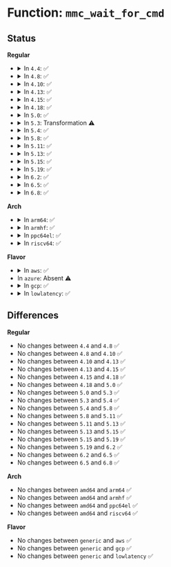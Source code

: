 # Function: <code>mmc_wait_for_cmd</code>

## Status
<b>Regular</b>
<ul>
<li>
<details>
<summary>In <code>4.4</code>: ✅</summary>

```c
int mmc_wait_for_cmd(struct mmc_host *host, struct mmc_command *cmd, int retries);
```

**Collision:** Unique Global

**Inline:** No

**Transformation:** False

**Instances:**

```
In drivers/mmc/core/core.c (ffffffff816bf450)
Location: drivers/mmc/core/core.c:734
Inline: False
Direct callers:
  - drivers/mmc/core/core.c:mmc_do_erase
  - drivers/mmc/core/core.c:mmc_do_erase
  - drivers/mmc/core/core.c:mmc_do_erase
  - drivers/mmc/core/core.c:mmc_do_erase
  - drivers/mmc/core/core.c:mmc_set_blocklen
  - drivers/mmc/core/core.c:mmc_set_blockcount
  - drivers/mmc/core/core.c:mmc_set_signal_voltage
  - drivers/mmc/core/mmc.c:_mmc_suspend
  - drivers/mmc/core/mmc_ops.c:mmc_send_status
  - drivers/mmc/core/mmc_ops.c:mmc_set_dsr
  - drivers/mmc/core/mmc_ops.c:mmc_go_idle
  - drivers/mmc/core/mmc_ops.c:mmc_send_op_cond
  - drivers/mmc/core/mmc_ops.c:mmc_all_send_cid
  - drivers/mmc/core/mmc_ops.c:mmc_set_relative_addr
  - drivers/mmc/core/mmc_ops.c:mmc_spi_read_ocr
  - drivers/mmc/core/mmc_ops.c:mmc_spi_set_crc
  - drivers/mmc/core/mmc_ops.c:__mmc_switch
  - drivers/mmc/core/mmc_ops.c:mmc_send_hpi_cmd
  - drivers/mmc/core/sd_ops.c:mmc_app_cmd
  - drivers/mmc/core/sd_ops.c:mmc_send_if_cond
  - drivers/mmc/core/sd_ops.c:mmc_send_relative_addr
  - drivers/mmc/core/sdio_ops.c:mmc_io_rw_direct_host
  - drivers/mmc/core/sdio_ops.c:mmc_send_io_op_cond
```
**Symbols:**

```
ffffffff816bf450-ffffffff816bf500: mmc_wait_for_cmd (STB_GLOBAL)
```
</details>
</li>
<li>
<details>
<summary>In <code>4.8</code>: ✅</summary>

```c
int mmc_wait_for_cmd(struct mmc_host *host, struct mmc_command *cmd, int retries);
```

**Collision:** Unique Global

**Inline:** No

**Transformation:** False

**Instances:**

```
In drivers/mmc/core/core.c (ffffffff81721e50)
Location: drivers/mmc/core/core.c:735
Inline: False
Direct callers:
  - drivers/mmc/core/core.c:mmc_set_blockcount
  - drivers/mmc/core/core.c:mmc_set_blocklen
  - drivers/mmc/core/core.c:mmc_do_erase
  - drivers/mmc/core/core.c:mmc_do_erase
  - drivers/mmc/core/core.c:mmc_do_erase
  - drivers/mmc/core/core.c:mmc_do_erase
  - drivers/mmc/core/core.c:mmc_set_signal_voltage
  - drivers/mmc/core/mmc.c:_mmc_suspend
  - drivers/mmc/core/mmc_ops.c:mmc_send_hpi_cmd
  - drivers/mmc/core/mmc_ops.c:__mmc_switch
  - drivers/mmc/core/mmc_ops.c:mmc_spi_set_crc
  - drivers/mmc/core/mmc_ops.c:mmc_spi_read_ocr
  - drivers/mmc/core/mmc_ops.c:mmc_set_relative_addr
  - drivers/mmc/core/mmc_ops.c:mmc_all_send_cid
  - drivers/mmc/core/mmc_ops.c:mmc_send_op_cond
  - drivers/mmc/core/mmc_ops.c:mmc_go_idle
  - drivers/mmc/core/mmc_ops.c:mmc_set_dsr
  - drivers/mmc/core/mmc_ops.c:mmc_send_status
  - drivers/mmc/core/sd_ops.c:mmc_send_relative_addr
  - drivers/mmc/core/sd_ops.c:mmc_send_if_cond
  - drivers/mmc/core/sd_ops.c:mmc_app_cmd
  - drivers/mmc/core/sdio_ops.c:mmc_io_rw_direct_host
  - drivers/mmc/core/sdio_ops.c:mmc_send_io_op_cond
```
**Symbols:**

```
ffffffff81721e50-ffffffff81721f00: mmc_wait_for_cmd (STB_GLOBAL)
```
</details>
</li>
<li>
<details>
<summary>In <code>4.10</code>: ✅</summary>

```c
int mmc_wait_for_cmd(struct mmc_host *host, struct mmc_command *cmd, int retries);
```

**Collision:** Unique Global

**Inline:** No

**Transformation:** False

**Instances:**

```
In drivers/mmc/core/core.c (ffffffff81754e00)
Location: drivers/mmc/core/core.c:808
Inline: False
Direct callers:
  - drivers/mmc/core/core.c:mmc_set_blockcount
  - drivers/mmc/core/core.c:mmc_set_blocklen
  - drivers/mmc/core/core.c:mmc_do_erase
  - drivers/mmc/core/core.c:mmc_do_erase
  - drivers/mmc/core/core.c:mmc_do_erase
  - drivers/mmc/core/core.c:mmc_do_erase
  - drivers/mmc/core/core.c:mmc_set_signal_voltage
  - drivers/mmc/core/mmc.c:_mmc_suspend
  - drivers/mmc/core/mmc_ops.c:mmc_send_hpi_cmd
  - drivers/mmc/core/mmc_ops.c:mmc_abort_tuning
  - drivers/mmc/core/mmc_ops.c:__mmc_switch
  - drivers/mmc/core/mmc_ops.c:mmc_spi_set_crc
  - drivers/mmc/core/mmc_ops.c:mmc_spi_read_ocr
  - drivers/mmc/core/mmc_ops.c:mmc_send_cxd_native
  - drivers/mmc/core/mmc_ops.c:mmc_set_relative_addr
  - drivers/mmc/core/mmc_ops.c:mmc_all_send_cid
  - drivers/mmc/core/mmc_ops.c:mmc_send_op_cond
  - drivers/mmc/core/mmc_ops.c:mmc_go_idle
  - drivers/mmc/core/mmc_ops.c:mmc_set_dsr
  - drivers/mmc/core/mmc_ops.c:mmc_deselect_cards
  - drivers/mmc/core/mmc_ops.c:mmc_select_card
  - drivers/mmc/core/mmc_ops.c:mmc_send_status
  - drivers/mmc/core/sd_ops.c:mmc_send_relative_addr
  - drivers/mmc/core/sd_ops.c:mmc_send_if_cond
  - drivers/mmc/core/sd_ops.c:mmc_app_cmd
  - drivers/mmc/core/sdio_ops.c:mmc_io_rw_direct_host
  - drivers/mmc/core/sdio_ops.c:mmc_send_io_op_cond
```
**Symbols:**

```
ffffffff81754e00-ffffffff81754eb7: mmc_wait_for_cmd (STB_GLOBAL)
```
</details>
</li>
<li>
<details>
<summary>In <code>4.13</code>: ✅</summary>

```c
int mmc_wait_for_cmd(struct mmc_host *host, struct mmc_command *cmd, int retries);
```

**Collision:** Unique Global

**Inline:** No

**Transformation:** False

**Instances:**

```
In drivers/mmc/core/core.c (ffffffff81772990)
Location: drivers/mmc/core/core.c:687
Inline: False
Direct callers:
  - drivers/mmc/core/core.c:mmc_set_blockcount
  - drivers/mmc/core/core.c:mmc_set_blocklen
  - drivers/mmc/core/core.c:mmc_do_erase
  - drivers/mmc/core/core.c:mmc_do_erase
  - drivers/mmc/core/core.c:mmc_do_erase
  - drivers/mmc/core/core.c:mmc_do_erase
  - drivers/mmc/core/core.c:mmc_set_uhs_voltage
  - drivers/mmc/core/mmc.c:_mmc_suspend
  - drivers/mmc/core/mmc_ops.c:mmc_interrupt_hpi
  - drivers/mmc/core/mmc_ops.c:mmc_abort_tuning
  - drivers/mmc/core/mmc_ops.c:__mmc_switch
  - drivers/mmc/core/mmc_ops.c:mmc_spi_set_crc
  - drivers/mmc/core/mmc_ops.c:mmc_spi_read_ocr
  - drivers/mmc/core/mmc_ops.c:mmc_send_cxd_native
  - drivers/mmc/core/mmc_ops.c:mmc_set_relative_addr
  - drivers/mmc/core/mmc_ops.c:mmc_send_op_cond
  - drivers/mmc/core/mmc_ops.c:mmc_go_idle
  - drivers/mmc/core/mmc_ops.c:mmc_set_dsr
  - drivers/mmc/core/mmc_ops.c:mmc_deselect_cards
  - drivers/mmc/core/mmc_ops.c:mmc_select_card
  - drivers/mmc/core/mmc_ops.c:__mmc_send_status
  - drivers/mmc/core/sd_ops.c:mmc_send_relative_addr
  - drivers/mmc/core/sd_ops.c:mmc_send_if_cond
  - drivers/mmc/core/sd_ops.c:mmc_app_cmd
  - drivers/mmc/core/sdio_ops.c:mmc_io_rw_direct_host
  - drivers/mmc/core/sdio_ops.c:mmc_send_io_op_cond
```
**Symbols:**

```
ffffffff81772990-ffffffff81772a18: mmc_wait_for_cmd (STB_GLOBAL)
```
</details>
</li>
<li>
<details>
<summary>In <code>4.15</code>: ✅</summary>

```c
int mmc_wait_for_cmd(struct mmc_host *host, struct mmc_command *cmd, int retries);
```

**Collision:** Unique Global

**Inline:** No

**Transformation:** False

**Instances:**

```
In drivers/mmc/core/core.c (ffffffff817e8500)
Location: drivers/mmc/core/core.c:841
Inline: False
Direct callers:
  - drivers/mmc/core/core.c:mmc_set_blockcount
  - drivers/mmc/core/core.c:mmc_set_blocklen
  - drivers/mmc/core/core.c:mmc_do_erase
  - drivers/mmc/core/core.c:mmc_do_erase
  - drivers/mmc/core/core.c:mmc_do_erase
  - drivers/mmc/core/core.c:mmc_do_erase
  - drivers/mmc/core/core.c:mmc_set_uhs_voltage
  - drivers/mmc/core/core.c:mmc_cqe_recovery
  - drivers/mmc/core/core.c:mmc_cqe_recovery
  - drivers/mmc/core/mmc.c:_mmc_suspend
  - drivers/mmc/core/mmc_ops.c:mmc_interrupt_hpi
  - drivers/mmc/core/mmc_ops.c:mmc_abort_tuning
  - drivers/mmc/core/mmc_ops.c:__mmc_switch
  - drivers/mmc/core/mmc_ops.c:mmc_spi_set_crc
  - drivers/mmc/core/mmc_ops.c:mmc_spi_read_ocr
  - drivers/mmc/core/mmc_ops.c:mmc_send_cxd_native
  - drivers/mmc/core/mmc_ops.c:mmc_set_relative_addr
  - drivers/mmc/core/mmc_ops.c:mmc_send_op_cond
  - drivers/mmc/core/mmc_ops.c:mmc_go_idle
  - drivers/mmc/core/mmc_ops.c:mmc_set_dsr
  - drivers/mmc/core/mmc_ops.c:mmc_deselect_cards
  - drivers/mmc/core/mmc_ops.c:mmc_select_card
  - drivers/mmc/core/mmc_ops.c:__mmc_send_status
  - drivers/mmc/core/sd_ops.c:mmc_send_relative_addr
  - drivers/mmc/core/sd_ops.c:mmc_send_if_cond
  - drivers/mmc/core/sd_ops.c:mmc_app_cmd
  - drivers/mmc/core/sdio_ops.c:mmc_io_rw_direct_host
  - drivers/mmc/core/sdio_ops.c:mmc_send_io_op_cond
```
**Symbols:**

```
ffffffff817e8500-ffffffff817e8591: mmc_wait_for_cmd (STB_GLOBAL)
```
</details>
</li>
<li>
<details>
<summary>In <code>4.18</code>: ✅</summary>

```c
int mmc_wait_for_cmd(struct mmc_host *host, struct mmc_command *cmd, int retries);
```

**Collision:** Unique Global

**Inline:** No

**Transformation:** False

**Instances:**

```
In drivers/mmc/core/core.c (ffffffff818318f0)
Location: drivers/mmc/core/core.c:640
Inline: False
Direct callers:
  - drivers/mmc/core/core.c:mmc_set_blockcount
  - drivers/mmc/core/core.c:mmc_set_blocklen
  - drivers/mmc/core/core.c:mmc_do_erase
  - drivers/mmc/core/core.c:mmc_do_erase
  - drivers/mmc/core/core.c:mmc_do_erase
  - drivers/mmc/core/core.c:mmc_do_erase
  - drivers/mmc/core/core.c:mmc_set_uhs_voltage
  - drivers/mmc/core/core.c:mmc_cqe_recovery
  - drivers/mmc/core/core.c:mmc_cqe_recovery
  - drivers/mmc/core/mmc.c:_mmc_suspend
  - drivers/mmc/core/mmc_ops.c:mmc_interrupt_hpi
  - drivers/mmc/core/mmc_ops.c:mmc_abort_tuning
  - drivers/mmc/core/mmc_ops.c:__mmc_switch
  - drivers/mmc/core/mmc_ops.c:mmc_spi_set_crc
  - drivers/mmc/core/mmc_ops.c:mmc_spi_read_ocr
  - drivers/mmc/core/mmc_ops.c:mmc_send_cxd_native
  - drivers/mmc/core/mmc_ops.c:mmc_set_relative_addr
  - drivers/mmc/core/mmc_ops.c:mmc_send_op_cond
  - drivers/mmc/core/mmc_ops.c:mmc_go_idle
  - drivers/mmc/core/mmc_ops.c:mmc_set_dsr
  - drivers/mmc/core/mmc_ops.c:mmc_deselect_cards
  - drivers/mmc/core/mmc_ops.c:mmc_select_card
  - drivers/mmc/core/mmc_ops.c:__mmc_send_status
  - drivers/mmc/core/sd_ops.c:mmc_send_relative_addr
  - drivers/mmc/core/sd_ops.c:mmc_send_if_cond
  - drivers/mmc/core/sd_ops.c:mmc_app_cmd
  - drivers/mmc/core/sdio_ops.c:mmc_io_rw_direct_host
  - drivers/mmc/core/sdio_ops.c:mmc_send_io_op_cond
```
**Symbols:**

```
ffffffff818318f0-ffffffff81831981: mmc_wait_for_cmd (STB_GLOBAL)
```
</details>
</li>
<li>
<details>
<summary>In <code>5.0</code>: ✅</summary>

```c
int mmc_wait_for_cmd(struct mmc_host *host, struct mmc_command *cmd, int retries);
```

**Collision:** Unique Global

**Inline:** No

**Transformation:** False

**Instances:**

```
In drivers/mmc/core/core.c (ffffffff8185d8d0)
Location: drivers/mmc/core/core.c:640
Inline: False
Direct callers:
  - drivers/mmc/core/core.c:mmc_set_blocklen
  - drivers/mmc/core/core.c:mmc_do_erase
  - drivers/mmc/core/core.c:mmc_do_erase
  - drivers/mmc/core/core.c:mmc_do_erase
  - drivers/mmc/core/core.c:mmc_do_erase
  - drivers/mmc/core/core.c:mmc_set_uhs_voltage
  - drivers/mmc/core/core.c:mmc_cqe_recovery
  - drivers/mmc/core/core.c:mmc_cqe_recovery
  - drivers/mmc/core/mmc.c:_mmc_suspend
  - drivers/mmc/core/mmc_ops.c:mmc_interrupt_hpi
  - drivers/mmc/core/mmc_ops.c:mmc_abort_tuning
  - drivers/mmc/core/mmc_ops.c:__mmc_switch
  - drivers/mmc/core/mmc_ops.c:mmc_spi_set_crc
  - drivers/mmc/core/mmc_ops.c:mmc_spi_read_ocr
  - drivers/mmc/core/mmc_ops.c:mmc_send_cxd_native
  - drivers/mmc/core/mmc_ops.c:mmc_set_relative_addr
  - drivers/mmc/core/mmc_ops.c:mmc_send_op_cond
  - drivers/mmc/core/mmc_ops.c:mmc_go_idle
  - drivers/mmc/core/mmc_ops.c:mmc_set_dsr
  - drivers/mmc/core/mmc_ops.c:mmc_deselect_cards
  - drivers/mmc/core/mmc_ops.c:mmc_select_card
  - drivers/mmc/core/mmc_ops.c:__mmc_send_status
  - drivers/mmc/core/sd_ops.c:mmc_send_relative_addr
  - drivers/mmc/core/sd_ops.c:mmc_send_if_cond
  - drivers/mmc/core/sd_ops.c:mmc_app_cmd
  - drivers/mmc/core/sdio_ops.c:mmc_io_rw_direct_host
  - drivers/mmc/core/sdio_ops.c:mmc_send_io_op_cond
```
**Symbols:**

```
ffffffff8185d8d0-ffffffff8185d961: mmc_wait_for_cmd (STB_GLOBAL)
```
</details>
</li>
<li>
<details>
<summary>In <code>5.3</code>: Transformation ⚠️</summary>

```c
int mmc_wait_for_cmd(struct mmc_host *host, struct mmc_command *cmd, int retries);
```

**Collision:** Unique Global

**Inline:** No

**Transformation:** True

**Instances:**

```
In drivers/mmc/core/core.c (0)
Location: drivers/mmc/core/core.c:638
Inline: False
Direct callers:
  - drivers/mmc/core/core.c:mmc_set_blocklen
  - drivers/mmc/core/core.c:mmc_do_erase
  - drivers/mmc/core/core.c:mmc_do_erase
  - drivers/mmc/core/core.c:mmc_do_erase
  - drivers/mmc/core/core.c:mmc_do_erase
  - drivers/mmc/core/core.c:mmc_set_uhs_voltage
  - drivers/mmc/core/core.c:mmc_cqe_recovery
  - drivers/mmc/core/core.c:mmc_cqe_recovery
  - drivers/mmc/core/mmc.c:_mmc_suspend
  - drivers/mmc/core/mmc_ops.c:mmc_interrupt_hpi
  - drivers/mmc/core/mmc_ops.c:mmc_abort_tuning
  - drivers/mmc/core/mmc_ops.c:__mmc_switch
  - drivers/mmc/core/mmc_ops.c:mmc_spi_set_crc
  - drivers/mmc/core/mmc_ops.c:mmc_spi_read_ocr
  - drivers/mmc/core/mmc_ops.c:mmc_send_cxd_native
  - drivers/mmc/core/mmc_ops.c:mmc_set_relative_addr
  - drivers/mmc/core/mmc_ops.c:mmc_send_op_cond
  - drivers/mmc/core/mmc_ops.c:mmc_go_idle
  - drivers/mmc/core/mmc_ops.c:mmc_set_dsr
  - drivers/mmc/core/mmc_ops.c:_mmc_select_card
  - drivers/mmc/core/mmc_ops.c:__mmc_send_status
  - drivers/mmc/core/sd_ops.c:mmc_send_relative_addr
  - drivers/mmc/core/sd_ops.c:mmc_send_if_cond
  - drivers/mmc/core/sd_ops.c:mmc_app_cmd
  - drivers/mmc/core/sdio_ops.c:mmc_io_rw_direct_host
  - drivers/mmc/core/sdio_ops.c:mmc_send_io_op_cond
```
**Symbols:**

```
ffffffff818a3d92-ffffffff818a3db8: mmc_wait_for_cmd.cold (STB_LOCAL)
ffffffff818a1520-ffffffff818a15b6: mmc_wait_for_cmd (STB_GLOBAL)
```
</details>
</li>
<li>
<details>
<summary>In <code>5.4</code>: ✅</summary>

```c
int mmc_wait_for_cmd(struct mmc_host *host, struct mmc_command *cmd, int retries);
```

**Collision:** Unique Global

**Inline:** No

**Transformation:** False

**Instances:**

```
In drivers/mmc/core/core.c (ffffffff818d3810)
Location: drivers/mmc/core/core.c:638
Inline: False
Direct callers:
  - drivers/mmc/core/core.c:mmc_set_blocklen
  - drivers/mmc/core/core.c:mmc_do_erase
  - drivers/mmc/core/core.c:mmc_do_erase
  - drivers/mmc/core/core.c:mmc_do_erase
  - drivers/mmc/core/core.c:mmc_do_erase
  - drivers/mmc/core/core.c:mmc_set_uhs_voltage
  - drivers/mmc/core/core.c:mmc_cqe_recovery
  - drivers/mmc/core/core.c:mmc_cqe_recovery
  - drivers/mmc/core/mmc.c:_mmc_suspend
  - drivers/mmc/core/mmc_ops.c:mmc_interrupt_hpi
  - drivers/mmc/core/mmc_ops.c:mmc_abort_tuning
  - drivers/mmc/core/mmc_ops.c:__mmc_switch
  - drivers/mmc/core/mmc_ops.c:mmc_spi_set_crc
  - drivers/mmc/core/mmc_ops.c:mmc_spi_read_ocr
  - drivers/mmc/core/mmc_ops.c:mmc_send_cxd_native
  - drivers/mmc/core/mmc_ops.c:mmc_set_relative_addr
  - drivers/mmc/core/mmc_ops.c:mmc_send_op_cond
  - drivers/mmc/core/mmc_ops.c:mmc_go_idle
  - drivers/mmc/core/mmc_ops.c:mmc_set_dsr
  - drivers/mmc/core/mmc_ops.c:_mmc_select_card
  - drivers/mmc/core/mmc_ops.c:__mmc_send_status
  - drivers/mmc/core/sd_ops.c:mmc_send_relative_addr
  - drivers/mmc/core/sd_ops.c:mmc_send_if_cond
  - drivers/mmc/core/sd_ops.c:mmc_app_cmd
  - drivers/mmc/core/sdio_ops.c:mmc_io_rw_direct_host
  - drivers/mmc/core/sdio_ops.c:mmc_send_io_op_cond
```
**Symbols:**

```
ffffffff818d3810-ffffffff818d38a1: mmc_wait_for_cmd (STB_GLOBAL)
```
</details>
</li>
<li>
<details>
<summary>In <code>5.8</code>: ✅</summary>

```c
int mmc_wait_for_cmd(struct mmc_host *host, struct mmc_command *cmd, int retries);
```

**Collision:** Unique Global

**Inline:** No

**Transformation:** False

**Instances:**

```
In drivers/mmc/core/core.c (ffffffff819a5ee0)
Location: drivers/mmc/core/core.c:621
Inline: False
Direct callers:
  - drivers/mmc/core/core.c:mmc_set_blocklen
  - drivers/mmc/core/core.c:mmc_do_erase
  - drivers/mmc/core/core.c:mmc_do_erase
  - drivers/mmc/core/core.c:mmc_do_erase
  - drivers/mmc/core/core.c:mmc_set_uhs_voltage
  - drivers/mmc/core/core.c:mmc_cqe_recovery
  - drivers/mmc/core/core.c:mmc_cqe_recovery
  - drivers/mmc/core/mmc.c:mmc_sleep
  - drivers/mmc/core/mmc_ops.c:mmc_send_hpi_cmd
  - drivers/mmc/core/mmc_ops.c:mmc_send_hpi_cmd
  - drivers/mmc/core/mmc_ops.c:mmc_abort_tuning
  - drivers/mmc/core/mmc_ops.c:__mmc_switch
  - drivers/mmc/core/mmc_ops.c:__mmc_switch
  - drivers/mmc/core/mmc_ops.c:mmc_spi_set_crc
  - drivers/mmc/core/mmc_ops.c:mmc_spi_read_ocr
  - drivers/mmc/core/mmc_ops.c:mmc_send_cxd_native
  - drivers/mmc/core/mmc_ops.c:mmc_set_relative_addr
  - drivers/mmc/core/mmc_ops.c:mmc_send_op_cond
  - drivers/mmc/core/mmc_ops.c:mmc_go_idle
  - drivers/mmc/core/mmc_ops.c:mmc_set_dsr
  - drivers/mmc/core/mmc_ops.c:mmc_deselect_cards
  - drivers/mmc/core/mmc_ops.c:mmc_select_card
  - drivers/mmc/core/sd_ops.c:mmc_send_relative_addr
  - drivers/mmc/core/sd_ops.c:mmc_send_if_cond
  - drivers/mmc/core/sd_ops.c:mmc_app_cmd
  - drivers/mmc/core/sdio_ops.c:sdio_reset
  - drivers/mmc/core/sdio_ops.c:sdio_reset
  - drivers/mmc/core/sdio_ops.c:mmc_send_io_op_cond
```
**Symbols:**

```
ffffffff819a5ee0-ffffffff819a5f6d: mmc_wait_for_cmd (STB_GLOBAL)
```
</details>
</li>
<li>
<details>
<summary>In <code>5.11</code>: ✅</summary>

```c
int mmc_wait_for_cmd(struct mmc_host *host, struct mmc_command *cmd, int retries);
```

**Collision:** Unique Global

**Inline:** No

**Transformation:** False

**Instances:**

```
In drivers/mmc/core/core.c (ffffffff819a8c90)
Location: drivers/mmc/core/core.c:621
Inline: False
Direct callers:
  - drivers/mmc/core/core.c:mmc_set_blocklen
  - drivers/mmc/core/core.c:mmc_do_erase
  - drivers/mmc/core/core.c:mmc_do_erase
  - drivers/mmc/core/core.c:mmc_do_erase
  - drivers/mmc/core/core.c:mmc_set_uhs_voltage
  - drivers/mmc/core/core.c:mmc_cqe_recovery
  - drivers/mmc/core/core.c:mmc_cqe_recovery
  - drivers/mmc/core/mmc.c:mmc_sleep
  - drivers/mmc/core/mmc_ops.c:mmc_send_hpi_cmd
  - drivers/mmc/core/mmc_ops.c:mmc_send_hpi_cmd
  - drivers/mmc/core/mmc_ops.c:mmc_abort_tuning
  - drivers/mmc/core/mmc_ops.c:__mmc_switch
  - drivers/mmc/core/mmc_ops.c:__mmc_switch
  - drivers/mmc/core/mmc_ops.c:mmc_spi_set_crc
  - drivers/mmc/core/mmc_ops.c:mmc_spi_read_ocr
  - drivers/mmc/core/mmc_ops.c:mmc_send_cxd_native
  - drivers/mmc/core/mmc_ops.c:mmc_set_relative_addr
  - drivers/mmc/core/mmc_ops.c:mmc_send_op_cond
  - drivers/mmc/core/mmc_ops.c:mmc_go_idle
  - drivers/mmc/core/mmc_ops.c:mmc_set_dsr
  - drivers/mmc/core/mmc_ops.c:mmc_deselect_cards
  - drivers/mmc/core/mmc_ops.c:mmc_select_card
  - drivers/mmc/core/sd_ops.c:mmc_send_relative_addr
  - drivers/mmc/core/sd_ops.c:mmc_send_if_cond
  - drivers/mmc/core/sd_ops.c:mmc_app_cmd
  - drivers/mmc/core/sdio_ops.c:sdio_reset
  - drivers/mmc/core/sdio_ops.c:sdio_reset
  - drivers/mmc/core/sdio_ops.c:mmc_send_io_op_cond
```
**Symbols:**

```
ffffffff819a8c90-ffffffff819a8d1d: mmc_wait_for_cmd (STB_GLOBAL)
```
</details>
</li>
<li>
<details>
<summary>In <code>5.13</code>: ✅</summary>

```c
int mmc_wait_for_cmd(struct mmc_host *host, struct mmc_command *cmd, int retries);
```

**Collision:** Unique Global

**Inline:** No

**Transformation:** False

**Instances:**

```
In drivers/mmc/core/core.c (ffffffff8198d960)
Location: drivers/mmc/core/core.c:622
Inline: False
Direct callers:
  - drivers/mmc/core/core.c:mmc_set_blocklen
  - drivers/mmc/core/core.c:mmc_do_erase
  - drivers/mmc/core/core.c:mmc_do_erase
  - drivers/mmc/core/core.c:mmc_do_erase
  - drivers/mmc/core/core.c:mmc_set_uhs_voltage
  - drivers/mmc/core/core.c:mmc_cqe_recovery
  - drivers/mmc/core/core.c:mmc_cqe_recovery
  - drivers/mmc/core/mmc.c:_mmc_suspend
  - drivers/mmc/core/mmc_ops.c:mmc_interrupt_hpi
  - drivers/mmc/core/mmc_ops.c:mmc_interrupt_hpi
  - drivers/mmc/core/mmc_ops.c:mmc_abort_tuning
  - drivers/mmc/core/mmc_ops.c:__mmc_switch
  - drivers/mmc/core/mmc_ops.c:__mmc_switch
  - drivers/mmc/core/mmc_ops.c:mmc_spi_set_crc
  - drivers/mmc/core/mmc_ops.c:mmc_spi_read_ocr
  - drivers/mmc/core/mmc_ops.c:mmc_send_cxd_native
  - drivers/mmc/core/mmc_ops.c:mmc_set_relative_addr
  - drivers/mmc/core/mmc_ops.c:mmc_send_op_cond
  - drivers/mmc/core/mmc_ops.c:mmc_go_idle
  - drivers/mmc/core/mmc_ops.c:mmc_set_dsr
  - drivers/mmc/core/mmc_ops.c:mmc_deselect_cards
  - drivers/mmc/core/mmc_ops.c:mmc_select_card
  - drivers/mmc/core/sd_ops.c:mmc_send_relative_addr
  - drivers/mmc/core/sd_ops.c:mmc_send_if_cond
  - drivers/mmc/core/sd_ops.c:mmc_app_cmd
  - drivers/mmc/core/sdio_ops.c:sdio_reset
  - drivers/mmc/core/sdio_ops.c:sdio_reset
  - drivers/mmc/core/sdio_ops.c:mmc_send_io_op_cond
```
**Symbols:**

```
ffffffff8198d960-ffffffff8198d9ed: mmc_wait_for_cmd (STB_GLOBAL)
```
</details>
</li>
<li>
<details>
<summary>In <code>5.15</code>: ✅</summary>

```c
int mmc_wait_for_cmd(struct mmc_host *host, struct mmc_command *cmd, int retries);
```

**Collision:** Unique Global

**Inline:** No

**Transformation:** False

**Instances:**

```
In drivers/mmc/core/core.c (ffffffff81a38fe0)
Location: drivers/mmc/core/core.c:622
Inline: False
Direct callers:
  - drivers/mmc/core/core.c:mmc_set_blocklen
  - drivers/mmc/core/core.c:mmc_do_erase
  - drivers/mmc/core/core.c:mmc_do_erase
  - drivers/mmc/core/core.c:mmc_do_erase
  - drivers/mmc/core/core.c:mmc_set_uhs_voltage
  - drivers/mmc/core/core.c:mmc_cqe_recovery
  - drivers/mmc/core/core.c:mmc_cqe_recovery
  - drivers/mmc/core/mmc.c:_mmc_suspend
  - drivers/mmc/core/mmc_ops.c:mmc_interrupt_hpi
  - drivers/mmc/core/mmc_ops.c:mmc_interrupt_hpi
  - drivers/mmc/core/mmc_ops.c:mmc_send_abort_tuning
  - drivers/mmc/core/mmc_ops.c:__mmc_switch
  - drivers/mmc/core/mmc_ops.c:__mmc_switch
  - drivers/mmc/core/mmc_ops.c:mmc_spi_set_crc
  - drivers/mmc/core/mmc_ops.c:mmc_spi_read_ocr
  - drivers/mmc/core/mmc_ops.c:mmc_send_cxd_native
  - drivers/mmc/core/mmc_ops.c:mmc_set_relative_addr
  - drivers/mmc/core/mmc_ops.c:mmc_send_op_cond
  - drivers/mmc/core/mmc_ops.c:mmc_go_idle
  - drivers/mmc/core/mmc_ops.c:mmc_set_dsr
  - drivers/mmc/core/mmc_ops.c:mmc_deselect_cards
  - drivers/mmc/core/mmc_ops.c:mmc_select_card
  - drivers/mmc/core/sd_ops.c:mmc_send_relative_addr
  - drivers/mmc/core/sd_ops.c:mmc_send_if_cond
  - drivers/mmc/core/sd_ops.c:mmc_app_cmd
  - drivers/mmc/core/sdio_ops.c:sdio_reset
  - drivers/mmc/core/sdio_ops.c:sdio_reset
  - drivers/mmc/core/sdio_ops.c:mmc_send_io_op_cond
```
**Symbols:**

```
ffffffff81a38fe0-ffffffff81a3906d: mmc_wait_for_cmd (STB_GLOBAL)
```
</details>
</li>
<li>
<details>
<summary>In <code>5.19</code>: ✅</summary>

```c
int mmc_wait_for_cmd(struct mmc_host *host, struct mmc_command *cmd, int retries);
```

**Collision:** Unique Global

**Inline:** No

**Transformation:** False

**Instances:**

```
In drivers/mmc/core/core.c (ffffffff81ba6090)
Location: drivers/mmc/core/core.c:622
Inline: False
Direct callers:
  - drivers/mmc/core/core.c:mmc_set_blocklen
  - drivers/mmc/core/core.c:mmc_do_erase
  - drivers/mmc/core/core.c:mmc_do_erase
  - drivers/mmc/core/core.c:mmc_do_erase
  - drivers/mmc/core/core.c:mmc_set_uhs_voltage
  - drivers/mmc/core/core.c:mmc_cqe_recovery
  - drivers/mmc/core/core.c:mmc_cqe_recovery
  - drivers/mmc/core/mmc.c:_mmc_suspend
  - drivers/mmc/core/mmc_ops.c:mmc_interrupt_hpi
  - drivers/mmc/core/mmc_ops.c:mmc_interrupt_hpi
  - drivers/mmc/core/mmc_ops.c:mmc_send_abort_tuning
  - drivers/mmc/core/mmc_ops.c:__mmc_switch
  - drivers/mmc/core/mmc_ops.c:__mmc_switch
  - drivers/mmc/core/mmc_ops.c:mmc_spi_set_crc
  - drivers/mmc/core/mmc_ops.c:mmc_spi_read_ocr
  - drivers/mmc/core/mmc_ops.c:mmc_send_cxd_native
  - drivers/mmc/core/mmc_ops.c:mmc_set_relative_addr
  - drivers/mmc/core/mmc_ops.c:__mmc_send_op_cond_cb
  - drivers/mmc/core/mmc_ops.c:mmc_go_idle
  - drivers/mmc/core/mmc_ops.c:mmc_set_dsr
  - drivers/mmc/core/mmc_ops.c:mmc_deselect_cards
  - drivers/mmc/core/mmc_ops.c:mmc_select_card
  - drivers/mmc/core/sd_ops.c:mmc_send_relative_addr
  - drivers/mmc/core/sd_ops.c:mmc_send_if_cond
  - drivers/mmc/core/sd_ops.c:mmc_app_cmd
  - drivers/mmc/core/sdio_ops.c:sdio_reset
  - drivers/mmc/core/sdio_ops.c:sdio_reset
  - drivers/mmc/core/sdio_ops.c:mmc_send_io_op_cond
```
**Symbols:**

```
ffffffff81ba6090-ffffffff81ba612c: mmc_wait_for_cmd (STB_GLOBAL)
```
</details>
</li>
<li>
<details>
<summary>In <code>6.2</code>: ✅</summary>

```c
int mmc_wait_for_cmd(struct mmc_host *host, struct mmc_command *cmd, int retries);
```

**Collision:** Unique Global

**Inline:** No

**Transformation:** False

**Instances:**

```
In drivers/mmc/core/core.c (ffffffff81d483f0)
Location: drivers/mmc/core/core.c:621
Inline: False
Direct callers:
  - drivers/mmc/core/core.c:mmc_set_blocklen
  - drivers/mmc/core/core.c:mmc_do_erase
  - drivers/mmc/core/core.c:mmc_do_erase
  - drivers/mmc/core/core.c:mmc_do_erase
  - drivers/mmc/core/core.c:mmc_set_uhs_voltage
  - drivers/mmc/core/core.c:mmc_cqe_recovery
  - drivers/mmc/core/core.c:mmc_cqe_recovery
  - drivers/mmc/core/mmc.c:_mmc_suspend
  - drivers/mmc/core/mmc_ops.c:mmc_interrupt_hpi
  - drivers/mmc/core/mmc_ops.c:mmc_interrupt_hpi
  - drivers/mmc/core/mmc_ops.c:mmc_send_abort_tuning
  - drivers/mmc/core/mmc_ops.c:__mmc_switch
  - drivers/mmc/core/mmc_ops.c:__mmc_switch
  - drivers/mmc/core/mmc_ops.c:mmc_spi_set_crc
  - drivers/mmc/core/mmc_ops.c:mmc_spi_read_ocr
  - drivers/mmc/core/mmc_ops.c:mmc_send_cxd_native
  - drivers/mmc/core/mmc_ops.c:mmc_set_relative_addr
  - drivers/mmc/core/mmc_ops.c:__mmc_send_op_cond_cb
  - drivers/mmc/core/mmc_ops.c:mmc_go_idle
  - drivers/mmc/core/mmc_ops.c:mmc_set_dsr
  - drivers/mmc/core/mmc_ops.c:mmc_deselect_cards
  - drivers/mmc/core/mmc_ops.c:mmc_select_card
  - drivers/mmc/core/sd_ops.c:mmc_send_relative_addr
  - drivers/mmc/core/sd_ops.c:mmc_send_if_cond
  - drivers/mmc/core/sd_ops.c:mmc_app_cmd
  - drivers/mmc/core/sdio_ops.c:sdio_reset
  - drivers/mmc/core/sdio_ops.c:sdio_reset
  - drivers/mmc/core/sdio_ops.c:mmc_send_io_op_cond
```
**Symbols:**

```
ffffffff81d483f0-ffffffff81d4848c: mmc_wait_for_cmd (STB_GLOBAL)
```
</details>
</li>
<li>
<details>
<summary>In <code>6.5</code>: ✅</summary>

```c
int mmc_wait_for_cmd(struct mmc_host *host, struct mmc_command *cmd, int retries);
```

**Collision:** Unique Global

**Inline:** No

**Transformation:** False

**Instances:**

```
In drivers/mmc/core/core.c (ffffffff81db2cf0)
Location: drivers/mmc/core/core.c:621
Inline: False
Direct callers:
  - drivers/mmc/core/core.c:mmc_set_blocklen
  - drivers/mmc/core/core.c:mmc_do_erase
  - drivers/mmc/core/core.c:mmc_do_erase
  - drivers/mmc/core/core.c:mmc_do_erase
  - drivers/mmc/core/core.c:mmc_set_uhs_voltage
  - drivers/mmc/core/core.c:mmc_cqe_recovery
  - drivers/mmc/core/core.c:mmc_cqe_recovery
  - drivers/mmc/core/mmc.c:_mmc_suspend
  - drivers/mmc/core/mmc_ops.c:mmc_interrupt_hpi
  - drivers/mmc/core/mmc_ops.c:mmc_interrupt_hpi
  - drivers/mmc/core/mmc_ops.c:mmc_send_abort_tuning
  - drivers/mmc/core/mmc_ops.c:__mmc_switch
  - drivers/mmc/core/mmc_ops.c:__mmc_switch
  - drivers/mmc/core/mmc_ops.c:mmc_spi_set_crc
  - drivers/mmc/core/mmc_ops.c:mmc_spi_read_ocr
  - drivers/mmc/core/mmc_ops.c:mmc_send_cxd_native
  - drivers/mmc/core/mmc_ops.c:mmc_set_relative_addr
  - drivers/mmc/core/mmc_ops.c:__mmc_send_op_cond_cb
  - drivers/mmc/core/mmc_ops.c:mmc_go_idle
  - drivers/mmc/core/mmc_ops.c:mmc_set_dsr
  - drivers/mmc/core/mmc_ops.c:mmc_deselect_cards
  - drivers/mmc/core/mmc_ops.c:mmc_select_card
  - drivers/mmc/core/sd_ops.c:mmc_send_relative_addr
  - drivers/mmc/core/sd_ops.c:mmc_send_if_cond
  - drivers/mmc/core/sd_ops.c:mmc_app_cmd
  - drivers/mmc/core/sdio_ops.c:sdio_reset
  - drivers/mmc/core/sdio_ops.c:sdio_reset
  - drivers/mmc/core/sdio_ops.c:mmc_send_io_op_cond
```
**Symbols:**

```
ffffffff81db2cf0-ffffffff81db2d8c: mmc_wait_for_cmd (STB_GLOBAL)
```
</details>
</li>
<li>
<details>
<summary>In <code>6.8</code>: ✅</summary>

```c
int mmc_wait_for_cmd(struct mmc_host *host, struct mmc_command *cmd, int retries);
```

**Collision:** Unique Global

**Inline:** No

**Transformation:** False

**Instances:**

```
In drivers/mmc/core/core.c (ffffffff81e6b080)
Location: drivers/mmc/core/core.c:626
Inline: False
Direct callers:
  - drivers/mmc/core/core.c:mmc_set_blocklen
  - drivers/mmc/core/core.c:mmc_do_erase
  - drivers/mmc/core/core.c:mmc_do_erase
  - drivers/mmc/core/core.c:mmc_do_erase
  - drivers/mmc/core/core.c:mmc_set_uhs_voltage
  - drivers/mmc/core/core.c:mmc_cqe_recovery
  - drivers/mmc/core/core.c:mmc_cqe_recovery
  - drivers/mmc/core/core.c:mmc_cqe_recovery
  - drivers/mmc/core/mmc.c:_mmc_suspend
  - drivers/mmc/core/mmc_ops.c:mmc_interrupt_hpi
  - drivers/mmc/core/mmc_ops.c:mmc_interrupt_hpi
  - drivers/mmc/core/mmc_ops.c:mmc_send_abort_tuning
  - drivers/mmc/core/mmc_ops.c:__mmc_switch
  - drivers/mmc/core/mmc_ops.c:__mmc_switch
  - drivers/mmc/core/mmc_ops.c:mmc_spi_set_crc
  - drivers/mmc/core/mmc_ops.c:mmc_spi_read_ocr
  - drivers/mmc/core/mmc_ops.c:mmc_send_cxd_native
  - drivers/mmc/core/mmc_ops.c:mmc_set_relative_addr
  - drivers/mmc/core/mmc_ops.c:__mmc_send_op_cond_cb
  - drivers/mmc/core/mmc_ops.c:mmc_go_idle
  - drivers/mmc/core/mmc_ops.c:mmc_set_dsr
  - drivers/mmc/core/mmc_ops.c:mmc_deselect_cards
  - drivers/mmc/core/mmc_ops.c:mmc_select_card
  - drivers/mmc/core/sd_ops.c:mmc_send_relative_addr
  - drivers/mmc/core/sd_ops.c:mmc_send_if_cond
  - drivers/mmc/core/sd_ops.c:mmc_app_cmd
  - drivers/mmc/core/sdio_ops.c:sdio_reset
  - drivers/mmc/core/sdio_ops.c:sdio_reset
  - drivers/mmc/core/sdio_ops.c:mmc_send_io_op_cond
```
**Symbols:**

```
ffffffff81e6b080-ffffffff81e6b11c: mmc_wait_for_cmd (STB_GLOBAL)
```
</details>
</li>
</ul>
<b>Arch</b>
<ul>
<li>
<details>
<summary>In <code>arm64</code>: ✅</summary>

```c
int mmc_wait_for_cmd(struct mmc_host *host, struct mmc_command *cmd, int retries);
```

**Collision:** Unique Global

**Inline:** No

**Transformation:** False

**Instances:**

```
In drivers/mmc/core/core.c (ffff800010b2cd90)
Location: drivers/mmc/core/core.c:638
Inline: False
Direct callers:
  - drivers/mmc/core/core.c:mmc_set_blocklen
  - drivers/mmc/core/core.c:mmc_do_erase
  - drivers/mmc/core/core.c:mmc_do_erase
  - drivers/mmc/core/core.c:mmc_do_erase
  - drivers/mmc/core/core.c:mmc_do_erase
  - drivers/mmc/core/core.c:mmc_set_uhs_voltage
  - drivers/mmc/core/core.c:mmc_cqe_recovery
  - drivers/mmc/core/core.c:mmc_cqe_recovery
  - drivers/mmc/core/mmc.c:_mmc_suspend
  - drivers/mmc/core/mmc_ops.c:mmc_interrupt_hpi
  - drivers/mmc/core/mmc_ops.c:mmc_abort_tuning
  - drivers/mmc/core/mmc_ops.c:__mmc_switch
  - drivers/mmc/core/mmc_ops.c:mmc_spi_set_crc
  - drivers/mmc/core/mmc_ops.c:mmc_spi_read_ocr
  - drivers/mmc/core/mmc_ops.c:mmc_send_cxd_native
  - drivers/mmc/core/mmc_ops.c:mmc_set_relative_addr
  - drivers/mmc/core/mmc_ops.c:mmc_send_op_cond
  - drivers/mmc/core/mmc_ops.c:mmc_go_idle
  - drivers/mmc/core/mmc_ops.c:mmc_set_dsr
  - drivers/mmc/core/mmc_ops.c:_mmc_select_card
  - drivers/mmc/core/mmc_ops.c:__mmc_send_status
  - drivers/mmc/core/sd_ops.c:mmc_send_relative_addr
  - drivers/mmc/core/sd_ops.c:mmc_send_if_cond
  - drivers/mmc/core/sd_ops.c:mmc_app_cmd
  - drivers/mmc/core/sdio_ops.c:mmc_io_rw_direct_host
  - drivers/mmc/core/sdio_ops.c:mmc_send_io_op_cond
  - drivers/mmc/core/block.c:mmc_blk_fix_state
  - drivers/mmc/core/block.c:mmc_sd_num_wr_blocks
```
**Symbols:**

```
ffff800010b2cd90-ffff800010b2ce3c: mmc_wait_for_cmd (STB_GLOBAL)
```
</details>
</li>
<li>
<details>
<summary>In <code>armhf</code>: ✅</summary>

```c
int mmc_wait_for_cmd(struct mmc_host *host, struct mmc_command *cmd, int retries);
```

**Collision:** Unique Global

**Inline:** No

**Transformation:** False

**Instances:**

```
In drivers/mmc/core/core.c (c0c080c4)
Location: drivers/mmc/core/core.c:638
Inline: False
Direct callers:
  - drivers/mmc/core/core.c:mmc_set_blocklen
  - drivers/mmc/core/core.c:mmc_do_erase
  - drivers/mmc/core/core.c:mmc_do_erase
  - drivers/mmc/core/core.c:mmc_do_erase
  - drivers/mmc/core/core.c:mmc_do_erase
  - drivers/mmc/core/core.c:mmc_set_uhs_voltage
  - drivers/mmc/core/core.c:mmc_cqe_recovery
  - drivers/mmc/core/core.c:mmc_cqe_recovery
  - drivers/mmc/core/mmc.c:_mmc_suspend
  - drivers/mmc/core/mmc_ops.c:mmc_interrupt_hpi
  - drivers/mmc/core/mmc_ops.c:mmc_abort_tuning
  - drivers/mmc/core/mmc_ops.c:__mmc_switch
  - drivers/mmc/core/mmc_ops.c:mmc_spi_set_crc
  - drivers/mmc/core/mmc_ops.c:mmc_spi_read_ocr
  - drivers/mmc/core/mmc_ops.c:mmc_send_cxd_native
  - drivers/mmc/core/mmc_ops.c:mmc_set_relative_addr
  - drivers/mmc/core/mmc_ops.c:mmc_send_op_cond
  - drivers/mmc/core/mmc_ops.c:mmc_go_idle
  - drivers/mmc/core/mmc_ops.c:mmc_set_dsr
  - drivers/mmc/core/mmc_ops.c:_mmc_select_card
  - drivers/mmc/core/mmc_ops.c:__mmc_send_status
  - drivers/mmc/core/sd_ops.c:mmc_send_relative_addr
  - drivers/mmc/core/sd_ops.c:mmc_send_if_cond
  - drivers/mmc/core/sd_ops.c:mmc_app_cmd
  - drivers/mmc/core/sdio_ops.c:mmc_io_rw_direct_host
  - drivers/mmc/core/sdio_ops.c:mmc_send_io_op_cond
  - drivers/mmc/core/block.c:mmc_blk_fix_state
  - drivers/mmc/core/block.c:mmc_sd_num_wr_blocks
```
**Symbols:**

```
c0c080c4-c0c08184: mmc_wait_for_cmd (STB_GLOBAL)
```
</details>
</li>
<li>
<details>
<summary>In <code>ppc64el</code>: ✅</summary>

```c
int mmc_wait_for_cmd(struct mmc_host *host, struct mmc_command *cmd, int retries);
```

**Collision:** Unique Global

**Inline:** No

**Transformation:** False

**Instances:**

```
In drivers/mmc/core/core.c (c000000000c25c00)
Location: drivers/mmc/core/core.c:638
Inline: False
Direct callers:
  - drivers/mmc/core/core.c:mmc_set_blocklen
  - drivers/mmc/core/core.c:mmc_do_erase
  - drivers/mmc/core/core.c:mmc_do_erase
  - drivers/mmc/core/core.c:mmc_do_erase
  - drivers/mmc/core/core.c:mmc_do_erase
  - drivers/mmc/core/core.c:mmc_set_uhs_voltage
  - drivers/mmc/core/core.c:mmc_cqe_recovery
  - drivers/mmc/core/core.c:mmc_cqe_recovery
  - drivers/mmc/core/mmc.c:_mmc_suspend
  - drivers/mmc/core/mmc_ops.c:mmc_interrupt_hpi
  - drivers/mmc/core/mmc_ops.c:mmc_abort_tuning
  - drivers/mmc/core/mmc_ops.c:__mmc_switch
  - drivers/mmc/core/mmc_ops.c:mmc_spi_set_crc
  - drivers/mmc/core/mmc_ops.c:mmc_spi_read_ocr
  - drivers/mmc/core/mmc_ops.c:mmc_send_cxd_native
  - drivers/mmc/core/mmc_ops.c:mmc_set_relative_addr
  - drivers/mmc/core/mmc_ops.c:mmc_send_op_cond
  - drivers/mmc/core/mmc_ops.c:mmc_go_idle
  - drivers/mmc/core/mmc_ops.c:mmc_set_dsr
  - drivers/mmc/core/mmc_ops.c:_mmc_select_card
  - drivers/mmc/core/mmc_ops.c:__mmc_send_status
  - drivers/mmc/core/sd_ops.c:mmc_send_relative_addr
  - drivers/mmc/core/sd_ops.c:mmc_send_if_cond
  - drivers/mmc/core/sd_ops.c:mmc_app_cmd
  - drivers/mmc/core/sdio_ops.c:mmc_io_rw_direct_host
  - drivers/mmc/core/sdio_ops.c:mmc_send_io_op_cond
```
**Symbols:**

```
c000000000c25c00-c000000000c25cc4: mmc_wait_for_cmd (STB_GLOBAL)
```
</details>
</li>
<li>
<details>
<summary>In <code>riscv64</code>: ✅</summary>

```c
int mmc_wait_for_cmd(struct mmc_host *host, struct mmc_command *cmd, int retries);
```

**Collision:** Unique Global

**Inline:** No

**Transformation:** False

**Instances:**

```
In drivers/mmc/core/core.c (ffffffe000706dc6)
Location: drivers/mmc/core/core.c:638
Inline: False
Direct callers:
  - drivers/mmc/core/core.c:mmc_set_blocklen
  - drivers/mmc/core/core.c:mmc_do_erase
  - drivers/mmc/core/core.c:mmc_do_erase
  - drivers/mmc/core/core.c:mmc_do_erase
  - drivers/mmc/core/core.c:mmc_do_erase
  - drivers/mmc/core/core.c:mmc_set_uhs_voltage
  - drivers/mmc/core/core.c:mmc_cqe_recovery
  - drivers/mmc/core/core.c:mmc_cqe_recovery
  - drivers/mmc/core/mmc.c:_mmc_suspend
  - drivers/mmc/core/mmc_ops.c:mmc_interrupt_hpi
  - drivers/mmc/core/mmc_ops.c:mmc_abort_tuning
  - drivers/mmc/core/mmc_ops.c:__mmc_switch
  - drivers/mmc/core/mmc_ops.c:mmc_spi_set_crc
  - drivers/mmc/core/mmc_ops.c:mmc_spi_read_ocr
  - drivers/mmc/core/mmc_ops.c:mmc_send_cxd_native
  - drivers/mmc/core/mmc_ops.c:mmc_set_relative_addr
  - drivers/mmc/core/mmc_ops.c:mmc_send_op_cond
  - drivers/mmc/core/mmc_ops.c:mmc_go_idle
  - drivers/mmc/core/mmc_ops.c:mmc_set_dsr
  - drivers/mmc/core/mmc_ops.c:_mmc_select_card
  - drivers/mmc/core/mmc_ops.c:__mmc_send_status
  - drivers/mmc/core/sd_ops.c:mmc_send_relative_addr
  - drivers/mmc/core/sd_ops.c:mmc_send_if_cond
  - drivers/mmc/core/sd_ops.c:mmc_app_cmd
  - drivers/mmc/core/sdio_ops.c:mmc_io_rw_direct_host
  - drivers/mmc/core/sdio_ops.c:mmc_send_io_op_cond
  - drivers/mmc/core/block.c:mmc_blk_fix_state
  - drivers/mmc/core/block.c:mmc_sd_num_wr_blocks
```
**Symbols:**

```
ffffffe000706dc6-ffffffe000706e3c: mmc_wait_for_cmd (STB_GLOBAL)
```
</details>
</li>
</ul>
<b>Flavor</b>
<ul>
<li>
<details>
<summary>In <code>aws</code>: ✅</summary>

```c
int mmc_wait_for_cmd(struct mmc_host *host, struct mmc_command *cmd, int retries);
```

**Collision:** Unique Global

**Inline:** No

**Transformation:** False

**Instances:**

```
In drivers/mmc/core/core.c (ffffffff818771d0)
Location: drivers/mmc/core/core.c:638
Inline: False
Direct callers:
  - drivers/mmc/core/core.c:mmc_set_blocklen
  - drivers/mmc/core/core.c:mmc_do_erase
  - drivers/mmc/core/core.c:mmc_do_erase
  - drivers/mmc/core/core.c:mmc_do_erase
  - drivers/mmc/core/core.c:mmc_do_erase
  - drivers/mmc/core/core.c:mmc_set_uhs_voltage
  - drivers/mmc/core/core.c:mmc_cqe_recovery
  - drivers/mmc/core/core.c:mmc_cqe_recovery
  - drivers/mmc/core/mmc.c:_mmc_suspend
  - drivers/mmc/core/mmc_ops.c:mmc_interrupt_hpi
  - drivers/mmc/core/mmc_ops.c:mmc_abort_tuning
  - drivers/mmc/core/mmc_ops.c:__mmc_switch
  - drivers/mmc/core/mmc_ops.c:mmc_spi_set_crc
  - drivers/mmc/core/mmc_ops.c:mmc_spi_read_ocr
  - drivers/mmc/core/mmc_ops.c:mmc_send_cxd_native
  - drivers/mmc/core/mmc_ops.c:mmc_set_relative_addr
  - drivers/mmc/core/mmc_ops.c:mmc_send_op_cond
  - drivers/mmc/core/mmc_ops.c:mmc_go_idle
  - drivers/mmc/core/mmc_ops.c:mmc_set_dsr
  - drivers/mmc/core/mmc_ops.c:_mmc_select_card
  - drivers/mmc/core/mmc_ops.c:__mmc_send_status
  - drivers/mmc/core/sd_ops.c:mmc_send_relative_addr
  - drivers/mmc/core/sd_ops.c:mmc_send_if_cond
  - drivers/mmc/core/sd_ops.c:mmc_app_cmd
  - drivers/mmc/core/sdio_ops.c:mmc_io_rw_direct_host
  - drivers/mmc/core/sdio_ops.c:mmc_send_io_op_cond
```
**Symbols:**

```
ffffffff818771d0-ffffffff81877261: mmc_wait_for_cmd (STB_GLOBAL)
```
</details>
</li>
<li>
In <code>azure</code>: Absent ⚠️
</li>
<li>
<details>
<summary>In <code>gcp</code>: ✅</summary>

```c
int mmc_wait_for_cmd(struct mmc_host *host, struct mmc_command *cmd, int retries);
```

**Collision:** Unique Global

**Inline:** No

**Transformation:** False

**Instances:**

```
In drivers/mmc/core/core.c (ffffffff818c8670)
Location: drivers/mmc/core/core.c:638
Inline: False
Direct callers:
  - drivers/mmc/core/core.c:mmc_set_blocklen
  - drivers/mmc/core/core.c:mmc_do_erase
  - drivers/mmc/core/core.c:mmc_do_erase
  - drivers/mmc/core/core.c:mmc_do_erase
  - drivers/mmc/core/core.c:mmc_do_erase
  - drivers/mmc/core/core.c:mmc_set_uhs_voltage
  - drivers/mmc/core/core.c:mmc_cqe_recovery
  - drivers/mmc/core/core.c:mmc_cqe_recovery
  - drivers/mmc/core/mmc.c:_mmc_suspend
  - drivers/mmc/core/mmc_ops.c:mmc_interrupt_hpi
  - drivers/mmc/core/mmc_ops.c:mmc_abort_tuning
  - drivers/mmc/core/mmc_ops.c:__mmc_switch
  - drivers/mmc/core/mmc_ops.c:mmc_spi_set_crc
  - drivers/mmc/core/mmc_ops.c:mmc_spi_read_ocr
  - drivers/mmc/core/mmc_ops.c:mmc_send_cxd_native
  - drivers/mmc/core/mmc_ops.c:mmc_set_relative_addr
  - drivers/mmc/core/mmc_ops.c:mmc_send_op_cond
  - drivers/mmc/core/mmc_ops.c:mmc_go_idle
  - drivers/mmc/core/mmc_ops.c:mmc_set_dsr
  - drivers/mmc/core/mmc_ops.c:_mmc_select_card
  - drivers/mmc/core/mmc_ops.c:__mmc_send_status
  - drivers/mmc/core/sd_ops.c:mmc_send_relative_addr
  - drivers/mmc/core/sd_ops.c:mmc_send_if_cond
  - drivers/mmc/core/sd_ops.c:mmc_app_cmd
  - drivers/mmc/core/sdio_ops.c:mmc_io_rw_direct_host
  - drivers/mmc/core/sdio_ops.c:mmc_send_io_op_cond
```
**Symbols:**

```
ffffffff818c8670-ffffffff818c8701: mmc_wait_for_cmd (STB_GLOBAL)
```
</details>
</li>
<li>
<details>
<summary>In <code>lowlatency</code>: ✅</summary>

```c
int mmc_wait_for_cmd(struct mmc_host *host, struct mmc_command *cmd, int retries);
```

**Collision:** Unique Global

**Inline:** No

**Transformation:** False

**Instances:**

```
In drivers/mmc/core/core.c (ffffffff818e5190)
Location: drivers/mmc/core/core.c:638
Inline: False
Direct callers:
  - drivers/mmc/core/core.c:mmc_set_blocklen
  - drivers/mmc/core/core.c:mmc_do_erase
  - drivers/mmc/core/core.c:mmc_do_erase
  - drivers/mmc/core/core.c:mmc_do_erase
  - drivers/mmc/core/core.c:mmc_do_erase
  - drivers/mmc/core/core.c:mmc_set_uhs_voltage
  - drivers/mmc/core/core.c:mmc_cqe_recovery
  - drivers/mmc/core/core.c:mmc_cqe_recovery
  - drivers/mmc/core/mmc.c:_mmc_suspend
  - drivers/mmc/core/mmc_ops.c:mmc_interrupt_hpi
  - drivers/mmc/core/mmc_ops.c:mmc_abort_tuning
  - drivers/mmc/core/mmc_ops.c:__mmc_switch
  - drivers/mmc/core/mmc_ops.c:mmc_spi_set_crc
  - drivers/mmc/core/mmc_ops.c:mmc_spi_read_ocr
  - drivers/mmc/core/mmc_ops.c:mmc_send_cxd_native
  - drivers/mmc/core/mmc_ops.c:mmc_set_relative_addr
  - drivers/mmc/core/mmc_ops.c:mmc_send_op_cond
  - drivers/mmc/core/mmc_ops.c:mmc_go_idle
  - drivers/mmc/core/mmc_ops.c:mmc_set_dsr
  - drivers/mmc/core/mmc_ops.c:_mmc_select_card
  - drivers/mmc/core/mmc_ops.c:__mmc_send_status
  - drivers/mmc/core/sd_ops.c:mmc_send_relative_addr
  - drivers/mmc/core/sd_ops.c:mmc_send_if_cond
  - drivers/mmc/core/sd_ops.c:mmc_app_cmd
  - drivers/mmc/core/sdio_ops.c:mmc_io_rw_direct_host
  - drivers/mmc/core/sdio_ops.c:mmc_send_io_op_cond
```
**Symbols:**

```
ffffffff818e5190-ffffffff818e5221: mmc_wait_for_cmd (STB_GLOBAL)
```
</details>
</li>
</ul>

## Differences
<b>Regular</b>
<ul>
<li>
No changes between <code>4.4</code> and <code>4.8</code> ✅
</li>
<li>
No changes between <code>4.8</code> and <code>4.10</code> ✅
</li>
<li>
No changes between <code>4.10</code> and <code>4.13</code> ✅
</li>
<li>
No changes between <code>4.13</code> and <code>4.15</code> ✅
</li>
<li>
No changes between <code>4.15</code> and <code>4.18</code> ✅
</li>
<li>
No changes between <code>4.18</code> and <code>5.0</code> ✅
</li>
<li>
No changes between <code>5.0</code> and <code>5.3</code> ✅
</li>
<li>
No changes between <code>5.3</code> and <code>5.4</code> ✅
</li>
<li>
No changes between <code>5.4</code> and <code>5.8</code> ✅
</li>
<li>
No changes between <code>5.8</code> and <code>5.11</code> ✅
</li>
<li>
No changes between <code>5.11</code> and <code>5.13</code> ✅
</li>
<li>
No changes between <code>5.13</code> and <code>5.15</code> ✅
</li>
<li>
No changes between <code>5.15</code> and <code>5.19</code> ✅
</li>
<li>
No changes between <code>5.19</code> and <code>6.2</code> ✅
</li>
<li>
No changes between <code>6.2</code> and <code>6.5</code> ✅
</li>
<li>
No changes between <code>6.5</code> and <code>6.8</code> ✅
</li>
</ul>
<b>Arch</b>
<ul>
<li>
No changes between <code>amd64</code> and <code>arm64</code> ✅
</li>
<li>
No changes between <code>amd64</code> and <code>armhf</code> ✅
</li>
<li>
No changes between <code>amd64</code> and <code>ppc64el</code> ✅
</li>
<li>
No changes between <code>amd64</code> and <code>riscv64</code> ✅
</li>
</ul>
<b>Flavor</b>
<ul>
<li>
No changes between <code>generic</code> and <code>aws</code> ✅
</li>
<li>
No changes between <code>generic</code> and <code>gcp</code> ✅
</li>
<li>
No changes between <code>generic</code> and <code>lowlatency</code> ✅
</li>
</ul>
